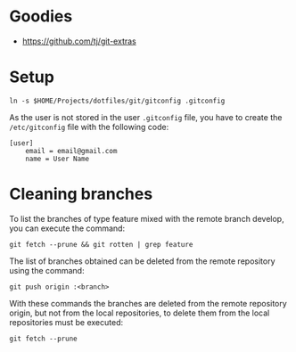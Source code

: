 
# Goodies

* https://github.com/tj/git-extras

# Setup

`ln -s $HOME/Projects/dotfiles/git/gitconfig .gitconfig`

As the user is not stored in the user `.gitconfig` file, you have to create the `/etc/gitconfig`
file with the following code:

```
[user]
    email = email@gmail.com
    name = User Name
```

# Cleaning branches

To list the branches of type feature mixed with the remote branch develop, you can execute the
command:

`git fetch --prune && git rotten | grep feature`

The list of branches obtained can be deleted from the remote repository using the command:

`git push origin :<branch>`

With these commands the branches are deleted from the remote repository origin, but not from the
local repositories, to delete them from the local repositories must be executed:

`git fetch --prune`
